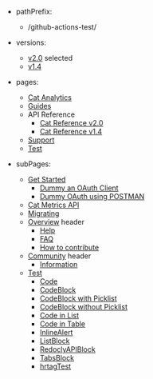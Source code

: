 - pathPrefix:
    - /github-actions-test/

- versions:
    - [v2.0](/github-actions-test/index.md) selected
    - [v1.4](https://github.com/AdobeDocs/dev-site)

- pages:
    - [Cat Analytics](/github-actions-test/index.md)
    - [Guides](/github-actions-test/guides/index.md)
    - API Reference
        - [Cat Reference v2.0](/github-actions-test/api/index.md)
        - [Cat Reference v1.4](/github-actions-test/api/1-4.md)
    - [Support](/github-actions-test/support/index.md)
    - [Test](/github-actions-test/test/code.md)

- subPages:
    - [Get Started](/github-actions-test/guides/index.md)
        - [Dummy an OAuth Client](/github-actions-test/guides/dummy_oauth_client/index.md)
        - [Dummy OAuth using POSTMAN](/github-actions-test/guides/dummy_using_postman/index.md)
    - [Cat Metrics API](/github-actions-test/guides/dummy_metrics_api/index.md)
    - [Migrating](/github-actions-test/guides/migrating/index.md)
    - [Overview](/github-actions-test/support/index.md) header
        - [Help](/github-actions-test/support/index.md)
        - [FAQ](/github-actions-test/support/FAQ/index.md)
        - [How to contribute](/github-actions-test/support/contribute/index.md)
    - [Community](/github-actions-test/support/community/index.md) header
        - [Information](/github-actions-test/support/community/index.md)
    - [Test](/github-actions-test/test/code.md)
        - [Code](/github-actions-test/test/code.md)
        - [CodeBlock](/github-actions-test/test/code-block.md)
        - [CodeBlock with Picklist](/github-actions-test/test/code-block-with-picklist.md)
        - [CodeBlock without Picklist](/github-actions-test/test/code-block-without-picklist.md)
        - [Code in List](/github-actions-test/test/code-in-list.md)
        - [Code in Table](/github-actions-test/test/code-in-table.md)
        - [InlineAlert](/github-actions-test/test/inline-alert.md)
        - [ListBlock](/github-actions-test/test/list-block.md)
        - [RedoclyAPIBlock](/github-actions-test/test/redocly-api-block.md)
        - [TabsBlock](/github-actions-test/test/tabs-block.md)
        - [hrtagTest](/github-actions/test/test/test-hr-0.md)
